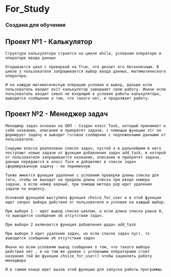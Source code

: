 # For_Study
### Создана для обучения 

## Проект №1 - Калькулятор

    Структура калькулятора строится на цикле while, условном операторе и операторе ввода данных

    Открывается цикл с проверкой на True, что делает его бесконечным. В цикле у пользователя запрашивается выбор ввода данных, математического оператора. 

    И на каждую математическую операцию условие и вывод, дальше если пользователь вводит exit калькулятор завершает свою работу. Иначе если пользователь вводит сивол не входящий в условия работы калькулятора, выводится сообщение о том, что такого нет, и продолжает работу.


## Проект №2 - Менеджер задач

    Менеджер задач основан на ООП - Создан класс Task, который принимает к себе название, описание и приоритет задачи, с помощью функции str он формирует задачу и выводит готовое сообщение с подложенными данными от пользователя.

    Снаружи класса реализован список задач, пустой а в дальнейшем в него поступают новые задачи от функции добавления задач add_task, в которой от пользователя запрашивается название, описание и приоритет задачи, данные передаются в класс Таск и добавляют в список задач сформированную задачу - ее переменную

    Также имеется функция удаления с условием проверки длины списка для того, чтобы не выходит на пределы длины списка при вводе номера задачи, а если номер верный, при помощи метода pop идет удаление задачи по индексу.

    Основной функцией выступила функция choice_for_user и в этой функции идет запрос выбора действия от пользователя и условия на каждый выбор. 

    При выборе 1 - идет вывод списка циклом, а если длина списка равна 0, то выводится сообщение об отсутствии задач.

    При выборе 2 включается функция добавления щадач add_task

    При выборе 3 идет удаление задач, но если список задач пуст, то выводится сообщение об отсутствии задач 

    Иначе ко всем условиям вывод сообщения о том, что такого выбора действия нет , и на том же уровне с условными операторами стоит название той же функции choice_for_user() чтобы зациклить работу менеджера

    И в самом конце идет вызов этой функции для запуска работы программы.
